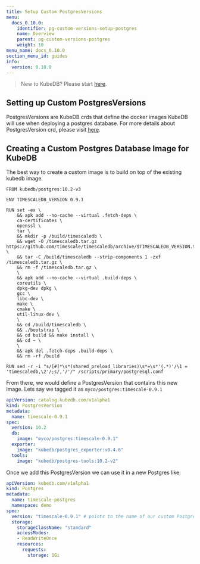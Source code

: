 ```yaml
---
title: Setup Custom PostgresVersions
menu:
  docs_0.10.0:
    identifier: pg-custom-versions-setup-postgres
    name: Overview
    parent: pg-custom-versions-postgres
    weight: 10
menu_name: docs_0.10.0
section_menu_id: guides
info:
  version: 0.10.0
---
```


> New to KubeDB? Please start [here](/docs/0.10.0/concepts/README).

## Setting up Custom PostgresVersions

PostgresVersions are KubeDB crds that define the docker images KubeDB will use when deploying a postgres database. For more details about PostgresVersion crd, please visit [here](/docs/0.10.0/concepts/catalog/postgres).

## Creating a Custom Postgres Database Image for KubeDB

The best way to create a custom image is to build on top of the existing kubedb image.

```docker
FROM kubedb/postgres:10.2-v3

ENV TIMESCALEDB_VERSION 0.9.1

RUN set -ex \
    && apk add --no-cache --virtual .fetch-deps \
    ca-certificates \
    openssl \
    tar \
    && mkdir -p /build/timescaledb \
    && wget -O /timescaledb.tar.gz https://github.com/timescale/timescaledb/archive/$TIMESCALEDB_VERSION.tar.gz \
    && tar -C /build/timescaledb --strip-components 1 -zxf /timescaledb.tar.gz \
    && rm -f /timescaledb.tar.gz \
    \
    && apk add --no-cache --virtual .build-deps \
    coreutils \
    dpkg-dev dpkg \
    gcc \
    libc-dev \
    make \
    cmake \
    util-linux-dev \
    \
    && cd /build/timescaledb \
    && ./bootstrap \
    && cd build && make install \
    && cd ~ \
    \
    && apk del .fetch-deps .build-deps \
    && rm -rf /build

RUN sed -r -i "s/[#]*\s*(shared_preload_libraries)\s*=\s*'(.*)'/\1 = 'timescaledb,\2'/;s/,'/'/" /scripts/primary/postgresql.conf
```

From there, we would define a PostgresVersion that contains this new image. Lets say we tagged it as `myco/postgres:timescale-0.9.1`

```yaml
apiVersion: catalog.kubedb.com/v1alpha1
kind: PostgresVersion
metadata:
  name: timescale-0.9.1
spec:
  version: 10.2
  db:
    image: "myco/postgres:timescale-0.9.1"
  exporter:
    image: "kubedb/postgres_exporter:v0.4.6"
  tools:
    image: "kubedb/postgres-tools:10.2-v2"
```

Once we add this PostgresVersion we can use it in a new Postgres like:

```yaml
apiVersion: kubedb.com/v1alpha1
kind: Postgres
metadata:
  name: timescale-postgres
  namespace: demo
spec:
  version: "timescale-0.9.1" # points to the name of our custom PostgresVersion
  storage:
    storageClassName: "standard"
    accessModes:
    - ReadWriteOnce
    resources:
      requests:
        storage: 1Gi
```
